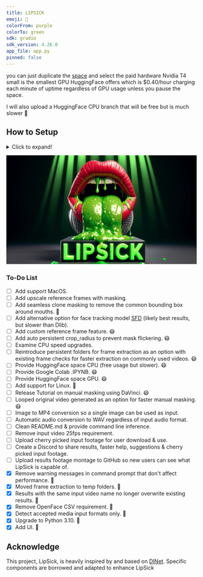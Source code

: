 ```yaml
---
title: LIPSICK
emoji: 🤮
colorFrom: purple
colorTo: green
sdk: gradio
sdk_version: 4.26.0
app_file: app.py
pinned: false
---
```

you can just duplicate the [space](https://huggingface.co/spaces/Inferencer/LipSick) and select the paid hardware Nvidia T4 small is 
the smallest GPU HuggingFace offers which is $0.40/hour charging each minute of uptime regardless of GPU usage unless you pause the space.

I will also upload a HuggingFace CPU branch that will be free but is much slower 🤮

## How to Setup
<details>
<summary>Click to expand!</summary>

### Important! 
Set your space to private, or users will keep restarting your sleeping space and you will be charged.

#### Step 1: Duplicate the Space
Select the 3 dots on the top right of the space then click "Duplicate Space" from the dropdown.
![LipSick Logo](/utils/InstallHelp/Step1.jpg)

#### Step 2: Select Your Hardware
I recommend the cheapest GPU, which is NVIDIA T4 small.
![LipSick Logo](/utils/InstallHelp/Step2.jpg)

#### Step 3: Select the Sleep Time
Select the sleep time which will stop you from being charged after a period of inactivity.
![LipSick Logo](/utils/InstallHelp/Step3.jpg)

</details>


![LipSick Logo](/utils/logo/LipSick_bg.jpg)

### To-Do List

- [ ] Add support MacOS.
- [ ] Add upscale reference frames with masking. 
- [ ] Add seamless clone masking to remove the common bounding box around mouths. 🤕
- [ ] Add alternative option for face tracking model [SFD](https://github.com/1adrianb/face-alignment) (likely best results, but slower than Dlib).
- [ ] Add custom reference frame feature. 😷
- [ ] Add auto persistent crop_radius to prevent mask flickering. 😷
- [ ] Examine CPU speed upgrades.
- [ ] Reintroduce persistent folders for frame extraction as an option with existing frame checks for faster extraction on commonly used videos. 😷
- [ ] Provide HuggingFace space CPU (free usage but slower). 😷
- [ ] Provide Google Colab .IPYNB. 😷
- [ ] Provide HuggingFace space GPU. 😷
- [ ] Add support for Linux. 🤢
- [ ] Release Tutorial on manual masking using DaVinci. 😷
- [ ] Looped original video generated as an option for faster manual masking. 😷
- [ ] Image to MP4 conversion so a single image can be used as input.
- [ ] Automatic audio conversion to WAV regardless of input audio format.
- [ ] Clean README.md & provide command line inference.
- [ ] Remove input video 25fps requirement.
- [ ] Upload cherry picked input footage for user download & use.
- [ ] Create a Discord to share results, faster help, suggestions & cherry picked input footage.
- [ ] Upload results footage montage to GitHub so new users can see what LipSick is capable of.
- [x] Remove warning messages in command prompt that don't affect performance. 🤢
- [x] Moved frame extraction to temp folders. 🤮
- [x] Results with the same input video name no longer overwrite existing results. 🤮
- [x] Remove OpenFace CSV requirement. 🤮
- [x] Detect accepted media input formats only. 🤮
- [x] Upgrade to Python 3.10. 🤮
- [x] Add UI. 🤮

## Acknowledge

This project, LipSick, is heavily inspired by and based on [DINet](https://github.com/MRzzm/DINet). Specific components are borrowed and adapted to enhance LipSick
